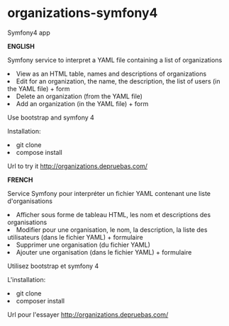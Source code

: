 # organizations-symfony4
Symfony4 app 

<b>ENGLISH</b>

Symfony service to interpret a YAML file containing a list of organizations

<li> View as an HTML table, names and descriptions of organizations
<li> Edit for an organization, the name, the description, the list of users (in the YAML file) + form
<li> Delete an organization (from the YAML file)
<li> Add an organization (in the YAML file) + form

Use bootstrap and symfony 4

Installation:

<li> git clone
<li> compose install
  
Url to try it
http://organizations.depruebas.com/



<b>FRENCH</b>

Service Symfony pour interpréter un fichier YAML contenant une liste d'organisations

<li> Afficher sous forme de tableau HTML, les nom et descriptions des organisations
<li> Modifier pour une organisation, le nom, la description, la liste des utilisateurs (dans le fichier YAML) + formulaire
<li> Supprimer une organisation (du fichier YAML)
<li> Ajouter une organisation (dans le fichier YAML) + formulaire

Utilisez bootstrap et symfony 4

L'installation:

<li> git clone
<li> composer install
  
Url pour l'essayer
http://organizations.depruebas.com/

